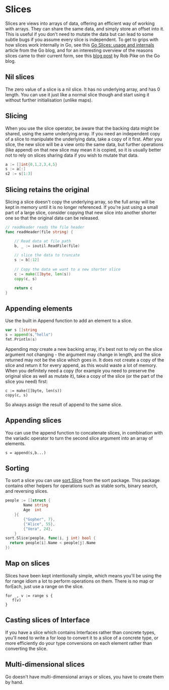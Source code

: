 # Slices

Slices are views into arrays of data, offering an efficient way of working with arrays. They can share the same data, and simply store an offset into it. This is useful if you don't need to mutate the data but can lead to some subtle bugs if you assume every slice is independent. To get to grips with how slices work internally in Go, see this [Go Slices: usage and internals](https://blog.golang.org/go-slices-usage-and-internals) article from the Go blog, and for an interesting overview of the reasons slices came to their current form, see this [blog post](https://blog.golang.org/slices) by Rob Pike on the Go blog. 

## Nil slices

The zero value of a slice is a nil slice. It has no underlying array, and has 0 length. You can use it just like a normal slice though and start using it without further initialisation \(unlike maps\).

## Slicing

When you use the slice operator, be aware that the backing data might be shared, using the same underlying array. If you need an independent copy of a slice to manipulate the underlying data, take a copy of it first. After you slice, the new slice will be a view onto the same data, but further operations \(like append\) on that new slice may mean it is copied, so it is usually better not to rely on slices sharing data if you wish to mutate that data.

```go
a := []int{0,1,2,3,4,5}
s := a[:]
s2 := s[1:3]
```

## Slicing retains the original 

Slicing a slice doesn't copy the underlying array, so the full array will be kept in memory until it is no longer referenced. If you're just using a small part of a large slice, consider copying that new slice into another shorter one so that the original data can be released.

```go
// readHeader reads the file header
func readHeader(file string) {

    // Read data at file path
    b, _ := ioutil.ReadFile(file)
    
    // slice the data to truncate
    s := b[:12]
    
    // Copy the data we want to a new shorter slice
    c := make([]byte, len(s))
    copy(c, s)

    return c   
}
```

## Appending elements

Use the built in Append function to add an element to a slice.

```go
var s []string
s = append(s,"hello")
fmt.Println(s)
```

Appending _may_ create a new backing array, it's best not to rely on the slice argument not changing - the argument may change in length, and the slice returned may not be the slice which goes in. It does not create a copy of the slice and return it for every append, as this would waste a lot of memory. When you definitely need a copy \(for example you need to preserve the original slice as well as mutate it\), take a copy of the slice \(or the part of the slice you need\) first: 

```
c := make([]byte, len(s))
copy(c, s)
```

So always assign the result of append to the same slice. 

## Appending slices

You can use the append function to concatenate slices, in combination with the variadic operator to turn the second slice argument into an array of elements.

```
s = append(s,b...)
```

## Sorting

To sort a slice you can use [sort.Slice](https://golang.org/pkg/sort/#Slice) from the sort package. This package contains other helpers for operations such as stable sorts, binary search, and reversing slices.

```go
people := []struct {
		Name string
		Age  int
	}{
		{"Gopher", 7},
		{"Alice", 55},
		{"Vera", 24},
	}
sort.Slice(people, func(i, j int) bool { 
  return people[i].Name < people[j].Name 
})	
```

## Map on slices

Slices have been kept intentionally simple, which means you'll be using the for range idiom a lot to perform operations on them. There is no map or forEach, just use a range on the slice.

```
for _, v := range s {
   f(v)
}
```

## Casting slices of Interface

If you have a slice which contains Interfaces rather than concrete types, you'll need to write a for loop to convert it to a slice of a concrete type, or more efficiently do your type conversions on each element rather than converting the slice.

## Multi-dimensional slices

Go doesn't have multi-dimensional arrays or slices, you have to create them by hand.

